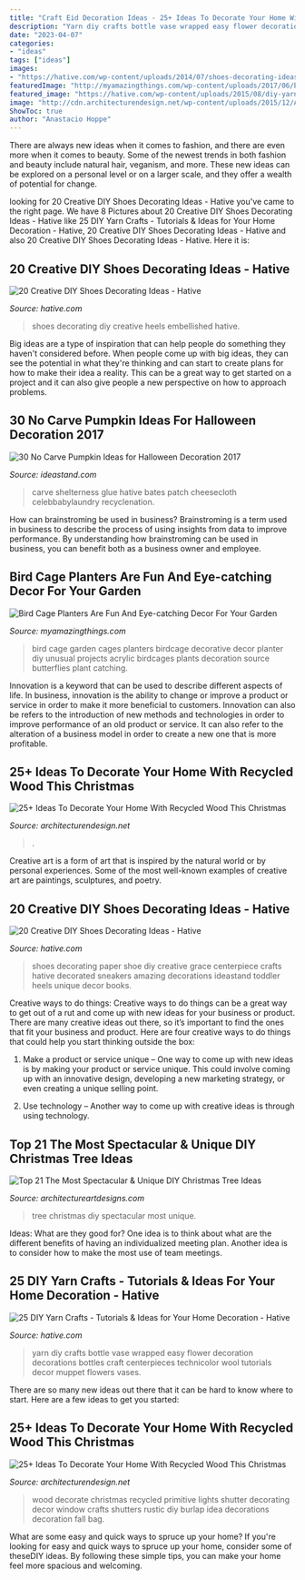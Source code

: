 ```yaml
---
title: "Craft Eid Decoration Ideas - 25+ Ideas To Decorate Your Home With Recycled Wood This Christmas"
description: "Yarn diy crafts bottle vase wrapped easy flower decoration decorations bottles craft centerpieces technicolor wool tutorials decor muppet flowers vases"
date: "2023-04-07"
categories:
- "ideas"
tags: ["ideas"]
images:
- "https://hative.com/wp-content/uploads/2014/07/shoes-decorating-ideas/5-shoes-decorating-ideas.jpg"
featuredImage: "http://myamazingthings.com/wp-content/uploads/2017/06/bird-cage-garden-ideas-6.jpg"
featured_image: "https://hative.com/wp-content/uploads/2015/08/diy-yarn-crafts/12-diy-yarn-crafts.jpg"
image: "http://cdn.architecturendesign.net/wp-content/uploads/2015/12/AD-Ideas-To-Decorate-Your-Home-With-Recycled-Wood-This-02.jpg"
ShowToc: true
author: "Anastacio Hoppe"
---
```



There are always new ideas when it comes to fashion, and there are even more when it comes to beauty. Some of the newest trends in both fashion and beauty include natural hair, veganism, and more. These new ideas can be explored on a personal level or on a larger scale, and they offer a wealth of potential for change.

	

		
looking for 20 Creative DIY Shoes Decorating Ideas - Hative you've came to the right page. We have 8 Pictures about 20 Creative DIY Shoes Decorating Ideas - Hative like 25 DIY Yarn Crafts - Tutorials &amp; Ideas for Your Home Decoration - Hative, 20 Creative DIY Shoes Decorating Ideas - Hative and also 20 Creative DIY Shoes Decorating Ideas - Hative. Here it is:
		
    
## 20 Creative DIY Shoes Decorating Ideas - Hative

<img loading=lazy src="https://hative.com/wp-content/uploads/2014/07/shoes-decorating-ideas/5-shoes-decorating-ideas.jpg" onerror="this.onerror=null;this.src='https://tse3.mm.bing.net/th?id=OIP.N7upWIsL-3jTUPauLNHZKQHaGY&amp;pid=15.1';" alt="20 Creative DIY Shoes Decorating Ideas - Hative">

_Source: hative.com_

>shoes decorating diy creative heels embellished hative. 

	

Big ideas are a type of inspiration that can help people do something they haven't considered before. When people come up with big ideas, they can see the potential in what they're thinking and can start to create plans for how to make their idea a reality. This can be a great way to get started on a project and it can also give people a new perspective on how to approach problems.

    
## 30 No Carve Pumpkin Ideas For Halloween Decoration 2017

<img loading=lazy src="https://ideastand.com/wp-content/uploads/2014/10/no-carve-pumpkin-ideas/2-mummy-pumpkin.jpg" onerror="this.onerror=null;this.src='https://tse4.mm.bing.net/th?id=OIP.XxVwlBWI4zRnADfGqVzCgwHaLG&amp;pid=15.1';" alt="30 No Carve Pumpkin Ideas for Halloween Decoration 2017">

_Source: ideastand.com_

>carve shelterness glue hative bates patch cheesecloth celebbabylaundry recyclenation. 

	

How can brainstroming be used in business?
Brainstroming is a term used in business to describe the process of using insights from data to improve performance. By understanding how brainstroming can be used in business, you can benefit both as a business owner and employee.

    
## Bird Cage Planters Are Fun And Eye-catching Decor For Your Garden

<img loading=lazy src="http://myamazingthings.com/wp-content/uploads/2017/06/bird-cage-garden-ideas-6.jpg" onerror="this.onerror=null;this.src='https://tse3.mm.bing.net/th?id=OIP.HtEq6qT3l4v05G_RdYctogHaLG&amp;pid=15.1';" alt="Bird Cage Planters Are Fun And Eye-catching Decor For Your Garden">

_Source: myamazingthings.com_

>bird cage garden cages planters birdcage decorative decor planter diy unusual projects acrylic birdcages plants decoration source butterflies plant catching. 

	

Innovation is a keyword that can be used to describe different aspects of life. In business, innovation is the ability to change or improve a product or service in order to make it more beneficial to customers. Innovation can also be refers to the introduction of new methods and technologies in order to improve performance of an old product or service. It can also refer to the alteration of a business model in order to create a new one that is more profitable.

    
## 25+ Ideas To Decorate Your Home With Recycled Wood This Christmas

<img loading=lazy src="https://cdn.architecturendesign.net/wp-content/uploads/2015/12/AD-Ideas-To-Decorate-Your-Home-With-Recycled-Wood-This-28.jpg" onerror="this.onerror=null;this.src='https://tse3.mm.bing.net/th?id=OIP.NPpcTTLgr5XtO4qlGhRNXAHaLL&amp;pid=15.1';" alt="25+ Ideas To Decorate Your Home With Recycled Wood This Christmas">

_Source: architecturendesign.net_

>. 

	

Creative art is a form of art that is inspired by the natural world or by personal experiences. Some of the most well-known examples of creative art are paintings, sculptures, and poetry.

    
## 20 Creative DIY Shoes Decorating Ideas - Hative

<img loading=lazy src="https://hative.com/wp-content/uploads/2014/07/shoes-decorating-ideas/2-shoes-decorating-ideas.jpg" onerror="this.onerror=null;this.src='https://tse4.mm.bing.net/th?id=OIP.UH8zd2fBy10xGP3flOrXCQHaJ6&amp;pid=15.1';" alt="20 Creative DIY Shoes Decorating Ideas - Hative">

_Source: hative.com_

>shoes decorating paper shoe diy creative grace centerpiece crafts hative decorated sneakers amazing decorations ideastand toddler heels unique decor books. 

	

Creative ways to do things:
Creative ways to do things can be a great way to get out of a rut and come up with new ideas for your business or product. There are many creative ideas out there, so it’s important to find the ones that fit your business and product. Here are four creative ways to do things that could help you start thinking outside the box:
1. Make a product or service unique – One way to come up with new ideas is by making your product or service unique. This could involve coming up with an innovative design, developing a new marketing strategy, or even creating a unique selling point.

2. Use technology – Another way to come up with creative ideas is through using technology.

    
## Top 21 The Most Spectacular &amp; Unique DIY Christmas Tree Ideas

<img loading=lazy src="https://www.architectureartdesigns.com/wp-content/uploads/2014/11/244-630x945.jpg" onerror="this.onerror=null;this.src='https://tse2.mm.bing.net/th?id=OIP.v6ZBlpRFPT1arhkzNCEPhAHaLH&amp;pid=15.1';" alt="Top 21 The Most Spectacular &amp; Unique DIY Christmas Tree Ideas">

_Source: architectureartdesigns.com_

>tree christmas diy spectacular most unique. 

	

Ideas: What are they good for?
One idea is to think about what are the different benefits of having an individualized meeting plan. Another idea is to consider how to make the most use of team meetings.

    
## 25 DIY Yarn Crafts - Tutorials &amp; Ideas For Your Home Decoration - Hative

<img loading=lazy src="https://hative.com/wp-content/uploads/2015/08/diy-yarn-crafts/12-diy-yarn-crafts.jpg" onerror="this.onerror=null;this.src='https://tse1.mm.bing.net/th?id=OIP.DMyhM_SjcJeqe43pcNqQFQHaLH&amp;pid=15.1';" alt="25 DIY Yarn Crafts - Tutorials &amp; Ideas for Your Home Decoration - Hative">

_Source: hative.com_

>yarn diy crafts bottle vase wrapped easy flower decoration decorations bottles craft centerpieces technicolor wool tutorials decor muppet flowers vases. 

	

There are so many new ideas out there that it can be hard to know where to start. Here are a few ideas to get you started: 

    
## 25+ Ideas To Decorate Your Home With Recycled Wood This Christmas

<img loading=lazy src="http://cdn.architecturendesign.net/wp-content/uploads/2015/12/AD-Ideas-To-Decorate-Your-Home-With-Recycled-Wood-This-02.jpg" onerror="this.onerror=null;this.src='https://tse4.mm.bing.net/th?id=OIP.oRYbCq6wh6aS-Dx9hv2pIQHaJ4&amp;pid=15.1';" alt="25+ Ideas To Decorate Your Home With Recycled Wood This Christmas">

_Source: architecturendesign.net_

>wood decorate christmas recycled primitive lights shutter decorating decor window crafts shutters rustic diy burlap idea decorations decoration fall bag. 

	

What are some easy and quick ways to spruce up your home?
If you're looking for easy and quick ways to spruce up your home, consider some of theseDIY ideas. By following these simple tips, you can make your home feel more spacious and welcoming.

